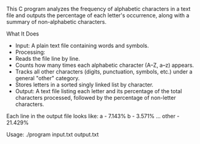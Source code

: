 This C program analyzes the frequency of alphabetic characters in a text file and outputs the percentage of each letter's occurrence, along with a summary of non-alphabetic characters.

What It Does
- Input: A plain text file containing words and symbols.
- Processing:
- Reads the file line by line.
- Counts how many times each alphabetic character (A–Z, a–z) appears.
- Tracks all other characters (digits, punctuation, symbols, etc.) under a general "other" category.
- Stores letters in a sorted singly linked list by character.
- Output: A text file listing each letter and its percentage of the total characters processed, followed by the percentage of non-letter characters.

Each line in the output file looks like:
a - 7.143%
b - 3.571%
...
other - 21.429%


Usage:
./program input.txt output.txt


